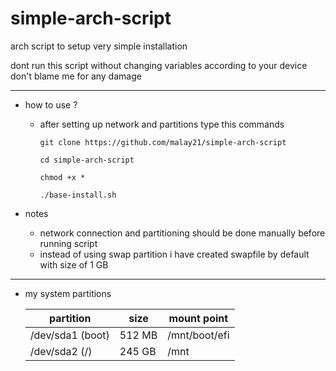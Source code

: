 # simple-arch-script


arch script to setup very simple installation

dont run this script without changing variables according to your device don't blame me for any damage

----------

- how to use ?
  * after setting up network and partitions type this commands
   
        git clone https://github.com/malay21/simple-arch-script 
        
        cd simple-arch-script
        
        chmod +x *
        
        ./base-install.sh

- notes

  * network connection and partitioning should be done manually before running script
  * instead of using swap partition i have created swapfile by default with size of 1 GB

 ----------
 
  * my system partitions
    
    
       | partition | size | mount point |
       | --------- | ---- | ----------- |
       | /dev/sda1 (boot) | 512 MB  | /mnt/boot/efi |
       | /dev/sda2 (/)    | 245 GB  | /mnt |
    
